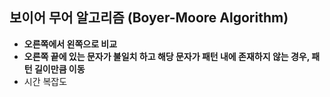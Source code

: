 ## 보이어 무어 알고리즘 (Boyer-Moore Algorithm)

- **오른쪽에서 왼쪽으로 비교**
- **오른쪽 끝에 있는 문자가 불일치 하고 해당 문자가 패턴 내에 존재하지 않는 경우, 패턴 길이만큼 이동**
- 시간 복잡도
  